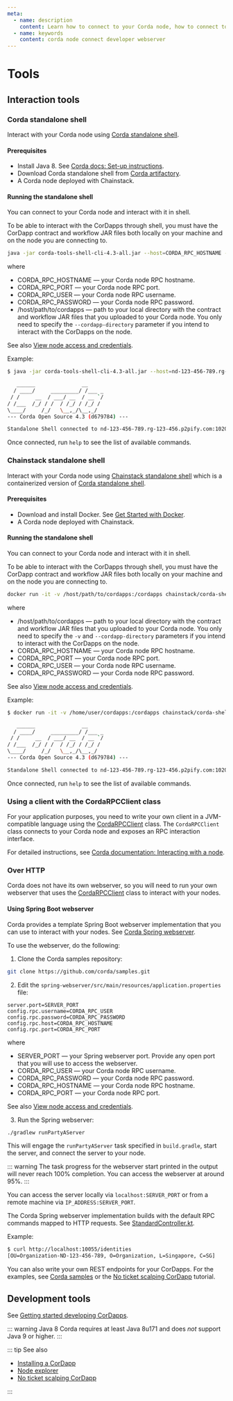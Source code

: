 ```yaml
---
meta:
  - name: description
    content: Learn how to connect to your Corda node, how to connect to it, how to run a Spring Boot webserver that interacts with your node.
  - name: keywords
    content: corda node connect developer webserver
---
```


# Tools

## Interaction tools

### Corda standalone shell

Interact with your Corda node using <a href="https://docs.corda.net/head/shell.html#the-standalone-shell" rel="nofollow">Corda standalone shell</a>.

#### Prerequisites

* Install Java 8. See <a href="https://docs.corda.net/getting-set-up.html#set-up-instructions" rel="nofollow">Corda docs: Set-up instructions</a>.
* Download Corda standalone shell from <a href="https://software.r3.com/artifactory/corda-releases/net/corda/corda-tools-shell-cli/4.3/corda-tools-shell-cli-4.3-all.jar" rel="nofollow">Corda artifactory</a>.
* A Corda node deployed with Chainstack.

#### Running the standalone shell

You can connect to your Corda node and interact with it in shell.

To be able to interact with the CorDapps through shell, you must have the CorDapp contract and workflow JAR files both locally on your machine and on the node you are connecting to.

``` sh
java -jar corda-tools-shell-cli-4.3-all.jar --host=CORDA_RPC_HOSTNAME --port=CORDA_RPC_PORT --user=CORDA_RPC_USER --password=CORDA_RPC_PASSWORD --cordapp-directory=⁨/host/path/to/cordapps
```

where

* CORDA_RPC_HOSTNAME — your Corda node RPC hostname.
* CORDA_RPC_PORT — your Corda node RPC port.
* CORDA_RPC_USER — your Corda node RPC username.
* CORDA_RPC_PASSWORD — your Corda node RPC password.
* ⁨/host/path/to/cordapps — path to your local directory with the contract and workflow JAR files that you uploaded to your Corda node. You only need to specify the `--cordapp-directory` parameter if you intend to interact with the CorDapps on the node.

See also [View node access and credentials](/platform/view-node-access-and-credentials).

Example:

``` sh
$ java -jar corda-tools-shell-cli-4.3-all.jar --host=nd-123-456-789.rg-123-456.p2pify.com --port=10201 --user=admin --password=pass --cordapp-directory=⁨/home/user/cordapps

   ______               __
  / ____/     _________/ /___ _
 / /     __  / ___/ __  / __ `/
/ /___  /_/ / /  / /_/ / /_/ /
\____/     /_/   \__,_/\__,_/
--- Corda Open Source 4.3 (d679784) ---

Standalone Shell connected to nd-123-456-789.rg-123-456.p2pify.com:10201
```

Once connected, run `help` to see the list of available commands.

### Chainstack standalone shell

Interact with your Corda node using <a href="https://github.com/chainstack/corda-shell-docker" rel="nofollow">Chainstack standalone shell</a> which is a containerized version of [Corda standalone shell](#corda-standalone-shell).

#### Prerequisites

* Download and install Docker. See <a href="https://www.docker.com/get-started" rel="nofollow">Get Started with Docker</a>.
* A Corda node deployed with Chainstack.

#### Running the standalone shell

You can connect to your Corda node and interact with it in shell.

To be able to interact with the CorDapps through shell, you must have the CorDapp contract and workflow JAR files both locally on your machine and on the node you are connecting to.

``` sh
docker run -it -v /host/path/to/cordapps:/cordapps chainstack/corda-shell --host=CORDA_RPC_HOSTNAME --port=CORDA_RPC_PORT --user=CORDA_RPC_USER --password=CORDA_RPC_PASSWORD --cordapp-directory=/cordapps
```

where

* /host/path/to/cordapps — path to your local directory with the contract and workflow JAR files that you uploaded to your Corda node. You only need to specify the `-v` and `--cordapp-directory` parameters if you intend to interact with the CorDapps on the node.
* CORDA_RPC_HOSTNAME — your Corda node RPC hostname.
* CORDA_RPC_PORT — your Corda node RPC port.
* CORDA_RPC_USER — your Corda node RPC username.
* CORDA_RPC_PASSWORD — your Corda node RPC password.

See also [View node access and credentials](/platform/view-node-access-and-credentials).

Example:

``` sh
$ docker run -it -v /home/user/cordapps:/cordapps chainstack/corda-shell --host=nd-123-456-789.rg-123-456.p2pify.com --port=10201 --user=username --password=password --cordapp-directory=/cordapps

   ______               __
  / ____/     _________/ /___ _
 / /     __  / ___/ __  / __ `/
/ /___  /_/ / /  / /_/ / /_/ /
\____/     /_/   \__,_/\__,_/
--- Corda Open Source 4.3 (d679784) ---

Standalone Shell connected to nd-123-456-789.rg-123-456.p2pify.com:10201
```

Once connected, run `help` to see the list of available commands.

### Using a client with the CordaRPCClient class

For your application purposes, you need to write your own client in a JVM-compatible language using the <a href="https://docs.corda.net/api/javadoc/net/corda/client/rpc/CordaRPCClient.html" rel="nofollow">CordaRPCClient</a> class. The `CordaRPCClient` class connects to your Corda node and exposes an RPC interaction interface.

For detailed instructions, see <a href="https://docs.corda.net/clientrpc.html" rel="nofollow">Corda documentation: Interacting with a node</a>.

### Over HTTP

Corda does not have its own webserver, so you will need to run your own webserver that uses the <a href="https://docs.corda.net/api/javadoc/net/corda/client/rpc/CordaRPCClient.html" rel="nofollow">CordaRPCClient</a> class to interact with your nodes.

#### Using Spring Boot webserver

Corda provides a template Spring Boot webserver implementation that you can use to interact with your nodes. See <a href="https://github.com/corda/samples/tree/release-V4/spring-webserver" rel="nofollow">Corda Spring webserver</a>.

To use the webserver, do the following:

1. Clone the Corda samples repository:

``` sh
git clone https://github.com/corda/samples.git
```

2. Edit the `spring-webserver/src/main/resources/application.properties` file:

```
server.port=SERVER_PORT
config.rpc.username=CORDA_RPC_USER
config.rpc.password=CORDA_RPC_PASSWORD
config.rpc.host=CORDA_RPC_HOSTNAME
config.rpc.port=CORDA_RPC_PORT
```

where

* SERVER_PORT — your Spring webserver port. Provide any open port that you will use to access the webserver.
* CORDA_RPC_USER — your Corda node RPC username.
* CORDA_RPC_PASSWORD — your Corda node RPC password.
* CORDA_RPC_HOSTNAME — your Corda node RPC hostname.
* CORDA_RPC_PORT — your Corda node RPC port.

See also [View node access and credentials](/platform/view-node-access-and-credentials).

3. Run the Spring webserver:

``` sh
./gradlew runPartyAServer
```

This will engage the `runPartyAServer` task specified in `build.gradle`, start the server, and connect the server to your node.

::: warning
The task progress for the webserver start printed in the output will never reach 100% completion. You can access the webserver at around 95%.
:::

You can access the server locally via `localhost:SERVER_PORT` or from a remote machine via `IP_ADDRESS:SERVER_PORT`.

The Corda Spring webserver implementation builds with the default RPC commands mapped to HTTP requests. See <a href="https://raw.githubusercontent.com/corda/samples/release-V4/spring-webserver/server-kotlin/src/main/kotlin/net/corda/server/controllers/StandardController.kt" rel="nofollow">StandardController.kt</a>.

Example:

``` sh
$ curl http://localhost:10055/identities
[OU=Organization-ND-123-456-789, O=Organization, L=Singapore, C=SG]
```

You can also write your own REST endpoints for your CorDapps. For the examples, see <a href="https://github.com/corda/samples/" rel="nofollow">Corda samples</a> or the [No ticket scalping CorDapp](/tutorials/corda/no-ticket-scalping-cordapp) tutorial.

## Development tools

See <a href="https://docs.corda.net/quickstart-index.html" rel="nofollow">Getting started developing CorDapps</a>.

::: warning Java 8
Corda requires at least Java 8u171 and does *not* support Java 9 or higher.
:::

::: tip See also

* [Installing a CorDapp](/operations/corda/installing-a-cordapp)
* [Node explorer](/operations/corda/node-explorer)
* [No ticket scalping CorDapp](/tutorials/corda/no-ticket-scalping-cordapp)

:::

